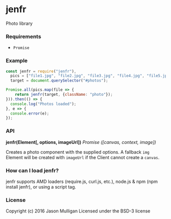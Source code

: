 # jenfr
Photo library

### Requirements
- `Promise`

### Example

```javascript
const jenfr = require("jenfr"),
  pics = ["file1.jpg", "file2.jpg", "file3.jpg", "file4.jpg", "file5.jpg"],
  target = document.querySelector("#photos");

Promise.all(pics.map(file => {
    return jenfr(target, {className: "photo"});
})).then(() => {
  console.log("Photos loaded");
}, e => {
  console.error(e);
});
```

### API
**jenfr(Element[, options, imageUrl])**
_Promise ([canvas, context, image])_

Creates a photo component with the supplied options. A fallback `img` Element will be created with `imageUrl` if the Client cannot create a `canvas`.

### How can I load jenfr?
jenfr supports AMD loaders (require.js, curl.js, etc.), node.js & npm (npm install jenfr), or using a script tag.

### License
Copyright (c) 2016 Jason Mulligan
Licensed under the BSD-3 license

